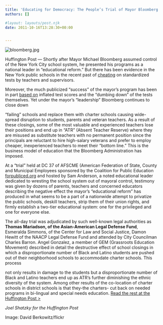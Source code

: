 ```yaml
---
title: 'Educating for Democracy: The People’s Trial of Mayor Bloomberg'
authors: []

#layout: layouts/post.njk
date: 2011-10-16T13:28:30+00:00


---
```


![bloomberg.jpg](/uploads/bloomberg.jpg)

Huffington Post — Shortly after Mayor Michael Bloomberg assumed control of the
New York City school system, he presented his programs as a national leader in
“educational reform.” But there has been evidence in the New York public schools
in the recent past of
[cheating](https://www.nytimes.com/2011/09/09/education/09cheat.html) on
standardized tests by teachers and supervisors.

Moreover, the much publicized “success” of the mayor’s program has been in part
[based on](https://www.nytimes.com/2010/07/29/education/29scores.html) inflated
test scores and the “dumbing down” of the tests themselves. Yet under the
mayor’s “leadership” Bloomberg continues to close down

“failing” schools and replace them with charter schools causing wide-spread
disruption to students, parents and veteran teachers. As a result of these
closings, some of the most valuable and experienced teachers lose their
positions and end up in “ATR” (Absent Teacher Reserve) where they are misused as
substitute teachers with no permanent position since the principals are
reluctant to hire high-salary veterans and prefer to employ cheaper,
inexperienced teachers to meet their “bottom line.” This is the business model
of education that the Bloomberg Administration has imposed.

At a “trial” held at DC 37 of AFSCME (American Federation of State, County and
Municipal Employees sponsored by the Coalition for Public Education
[forpubliced.org](https://forpubliced.org) and hosted by Sam Anderson, a noted
educational leader dedicated to wresting the school system out of mayoral
control, testimony was given by dozens of parents, teachers and concerned
educators describing the negative effect the mayor’s “educational reform” has
produced in what seems to be a part of a nationwide attempt to privatize the
public schools, deskill teachers, strip them of their union rights, and firmly
establish a two-tier educational system: one for the privileged and one for
everyone else.

The all-day trial was adjudicated by such well-known legal authorities as
**Thomas Mariadson, of the Asian-American Legal Defense Fund**, Esmeralda
Simmons, of the Center for Law and Social Justice, Damon Hewitt of the NAACP
Legal Defense Fund and attended by City Councilman Charles Barron. Angel
Gonzalez, a member of GEM (Grassroots Education Movement) described in detail
the destructive effect of school closings in which a disproportionate number of
Black and Latino students are pushed out of their neighborhood schools to
accommodate charter schools. This process

not only results in damage to the students but a disproportionate number of
Black and Latino teachers end up as ATR’s further diminishing the ethnic
diversity of the system. Among other results of the co-location of charter
schools in district schools is that they-the charters- cut back on needed
programs in bi-lingual and special needs education.
[Read the rest at the Huffington Post >][1]

_Joel Shatzky for the Huffington Post_

Image: David Berkowitz/flickr

[1]: https://www.huffingtonpost.com/joel-shatzky/educating-for-democracy-t_5_b_1014624.html
